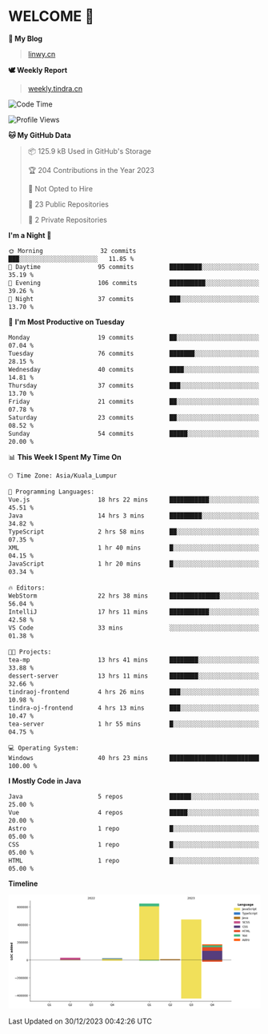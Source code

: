 # WELCOME 👋

**🐶 My Blog**
> [linwy.cn](linwy.cn)

**🕊️ Weekly Report**
> [weekly.tindra.cn](weekly.tindra.cn)
<!--START_SECTION:waka-->
![Code Time](http://img.shields.io/badge/Code%20Time-745%20hrs%2014%20mins-blue)

![Profile Views](http://img.shields.io/badge/Profile%20Views-0-blue)

**🐱 My GitHub Data** 

> 📦 125.9 kB Used in GitHub's Storage 
 > 
> 🏆 204 Contributions in the Year 2023
 > 
> 🚫 Not Opted to Hire
 > 
> 📜 23 Public Repositories 
 > 
> 🔑 2 Private Repositories 
 > 
**I'm a Night 🦉** 

```text
🌞 Morning                32 commits          ███░░░░░░░░░░░░░░░░░░░░░░   11.85 % 
🌆 Daytime                95 commits          █████████░░░░░░░░░░░░░░░░   35.19 % 
🌃 Evening                106 commits         ██████████░░░░░░░░░░░░░░░   39.26 % 
🌙 Night                  37 commits          ███░░░░░░░░░░░░░░░░░░░░░░   13.70 % 
```
📅 **I'm Most Productive on Tuesday** 

```text
Monday                   19 commits          ██░░░░░░░░░░░░░░░░░░░░░░░   07.04 % 
Tuesday                  76 commits          ███████░░░░░░░░░░░░░░░░░░   28.15 % 
Wednesday                40 commits          ████░░░░░░░░░░░░░░░░░░░░░   14.81 % 
Thursday                 37 commits          ███░░░░░░░░░░░░░░░░░░░░░░   13.70 % 
Friday                   21 commits          ██░░░░░░░░░░░░░░░░░░░░░░░   07.78 % 
Saturday                 23 commits          ██░░░░░░░░░░░░░░░░░░░░░░░   08.52 % 
Sunday                   54 commits          █████░░░░░░░░░░░░░░░░░░░░   20.00 % 
```


📊 **This Week I Spent My Time On** 

```text
🕑︎ Time Zone: Asia/Kuala_Lumpur

💬 Programming Languages: 
Vue.js                   18 hrs 22 mins      ███████████░░░░░░░░░░░░░░   45.51 % 
Java                     14 hrs 3 mins       █████████░░░░░░░░░░░░░░░░   34.82 % 
TypeScript               2 hrs 58 mins       ██░░░░░░░░░░░░░░░░░░░░░░░   07.35 % 
XML                      1 hr 40 mins        █░░░░░░░░░░░░░░░░░░░░░░░░   04.15 % 
JavaScript               1 hr 20 mins        █░░░░░░░░░░░░░░░░░░░░░░░░   03.34 % 

🔥 Editors: 
WebStorm                 22 hrs 38 mins      ██████████████░░░░░░░░░░░   56.04 % 
IntelliJ                 17 hrs 11 mins      ███████████░░░░░░░░░░░░░░   42.58 % 
VS Code                  33 mins             ░░░░░░░░░░░░░░░░░░░░░░░░░   01.38 % 

🐱‍💻 Projects: 
tea-mp                   13 hrs 41 mins      ████████░░░░░░░░░░░░░░░░░   33.88 % 
dessert-server           13 hrs 11 mins      ████████░░░░░░░░░░░░░░░░░   32.66 % 
tindraoj-frontend        4 hrs 26 mins       ███░░░░░░░░░░░░░░░░░░░░░░   10.98 % 
tindra-oj-frontend       4 hrs 13 mins       ███░░░░░░░░░░░░░░░░░░░░░░   10.47 % 
tea-server               1 hr 55 mins        █░░░░░░░░░░░░░░░░░░░░░░░░   04.75 % 

💻 Operating System: 
Windows                  40 hrs 23 mins      █████████████████████████   100.00 % 
```

**I Mostly Code in Java** 

```text
Java                     5 repos             ██████░░░░░░░░░░░░░░░░░░░   25.00 % 
Vue                      4 repos             █████░░░░░░░░░░░░░░░░░░░░   20.00 % 
Astro                    1 repo              █░░░░░░░░░░░░░░░░░░░░░░░░   05.00 % 
CSS                      1 repo              █░░░░░░░░░░░░░░░░░░░░░░░░   05.00 % 
HTML                     1 repo              █░░░░░░░░░░░░░░░░░░░░░░░░   05.00 % 
```



**Timeline**

![Lines of Code chart](https://raw.githubusercontent.com/rieraa/rieraa/main/assets/bar_graph.png)


 Last Updated on 30/12/2023 00:42:26 UTC
<!--END_SECTION:waka-->
